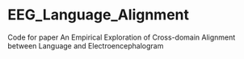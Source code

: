 # EEG_Language_Alignment
Code for paper An Empirical Exploration of Cross-domain Alignment between Language and Electroencephalogram

